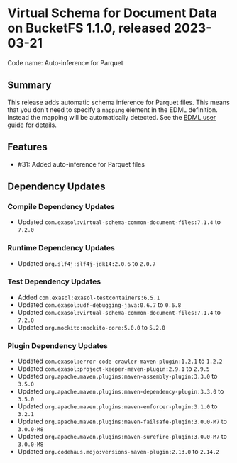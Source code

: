 # Virtual Schema for Document Data on BucketFS 1.1.0, released 2023-03-21

Code name: Auto-inference for Parquet

## Summary

This release adds automatic schema inference for Parquet files. This means that you don't need to specify a `mapping` element in the EDML definition. Instead the mapping will be automatically detected. See the [EDML user guide](https://github.com/exasol/virtual-schema-common-document/blob/main/doc/user_guide/edml_user_guide.md#automatic-mapping-inference) for details.

## Features

* #31: Added auto-inference for Parquet files

## Dependency Updates

### Compile Dependency Updates

* Updated `com.exasol:virtual-schema-common-document-files:7.1.4` to `7.2.0`

### Runtime Dependency Updates

* Updated `org.slf4j:slf4j-jdk14:2.0.6` to `2.0.7`

### Test Dependency Updates

* Added `com.exasol:exasol-testcontainers:6.5.1`
* Updated `com.exasol:udf-debugging-java:0.6.7` to `0.6.8`
* Updated `com.exasol:virtual-schema-common-document-files:7.1.4` to `7.2.0`
* Updated `org.mockito:mockito-core:5.0.0` to `5.2.0`

### Plugin Dependency Updates

* Updated `com.exasol:error-code-crawler-maven-plugin:1.2.1` to `1.2.2`
* Updated `com.exasol:project-keeper-maven-plugin:2.9.1` to `2.9.5`
* Updated `org.apache.maven.plugins:maven-assembly-plugin:3.3.0` to `3.5.0`
* Updated `org.apache.maven.plugins:maven-dependency-plugin:3.3.0` to `3.5.0`
* Updated `org.apache.maven.plugins:maven-enforcer-plugin:3.1.0` to `3.2.1`
* Updated `org.apache.maven.plugins:maven-failsafe-plugin:3.0.0-M7` to `3.0.0-M8`
* Updated `org.apache.maven.plugins:maven-surefire-plugin:3.0.0-M7` to `3.0.0-M8`
* Updated `org.codehaus.mojo:versions-maven-plugin:2.13.0` to `2.14.2`
